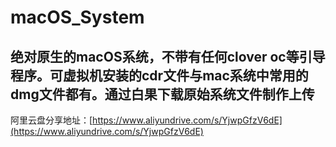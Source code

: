 # macOS_System

## 绝对原生的macOS系统，不带有任何clover oc等引导程序。可虚拟机安装的cdr文件与mac系统中常用的dmg文件都有。通过白果下载原始系统文件制作上传


阿里云盘分享地址：[https://www.aliyundrive.com/s/YjwpGfzV6dE](https://www.aliyundrive.com/s/YjwpGfzV6dE)
